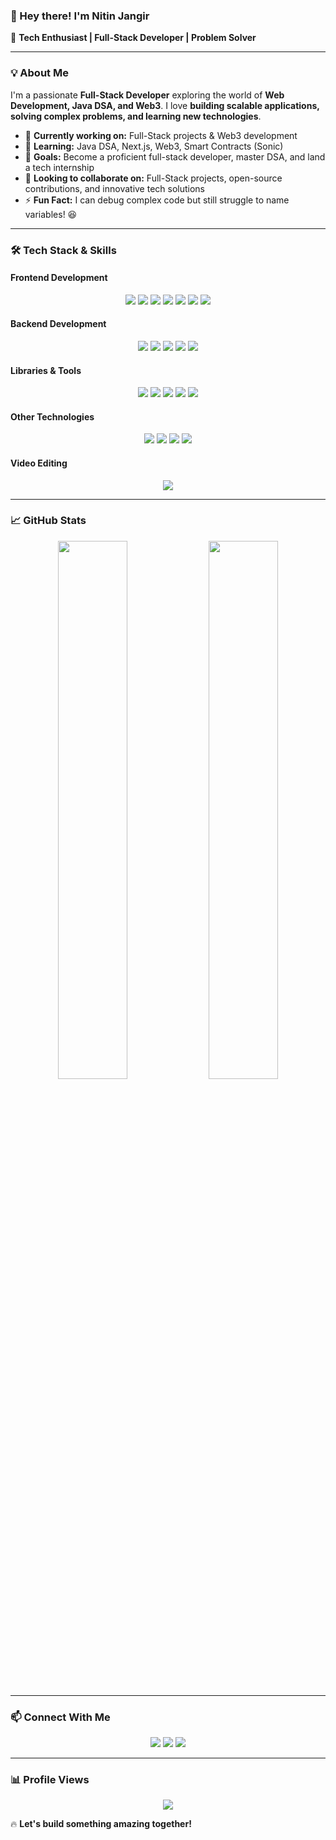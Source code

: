 ### 👋 Hey there! I'm Nitin Jangir  

🚀 **Tech Enthusiast | Full-Stack Developer | Problem Solver**  

---

### 💡 About Me  
I'm a passionate **Full-Stack Developer** exploring the world of **Web Development, Java DSA, and Web3**. I love **building scalable applications, solving complex problems, and learning new technologies**.  

- 🔭 **Currently working on:** Full-Stack projects & Web3 development  
- 🌱 **Learning:** Java DSA, Next.js, Web3, Smart Contracts (Sonic)  
- 🎯 **Goals:** Become a proficient full-stack developer, master DSA, and land a tech internship  
- 👯 **Looking to collaborate on:** Full-Stack projects, open-source contributions, and innovative tech solutions  
- ⚡ **Fun Fact:** I can debug complex code but still struggle to name variables! 😆  

---

### 🛠️ Tech Stack & Skills  

#### **Frontend Development**  
<p align="center">
  <img src="https://img.shields.io/badge/HTML5-E34F26?style=for-the-badge&logo=html5&logoColor=white" />
  <img src="https://img.shields.io/badge/CSS3-1572B6?style=for-the-badge&logo=css3&logoColor=white" />
  <img src="https://img.shields.io/badge/JavaScript-F7DF1E?style=for-the-badge&logo=javascript&logoColor=black" />
  <img src="https://img.shields.io/badge/Bootstrap-563D7C?style=for-the-badge&logo=bootstrap&logoColor=white" />
  <img src="https://img.shields.io/badge/TailwindCSS-38B2AC?style=for-the-badge&logo=tailwind-css&logoColor=white" />
  <img src="https://img.shields.io/badge/React-20232A?style=for-the-badge&logo=react&logoColor=61DAFB" />
  <img src="https://img.shields.io/badge/Next.js-000000?style=for-the-badge&logo=next.js&logoColor=white" />
</p>

#### **Backend Development**  
<p align="center">
  <img src="https://img.shields.io/badge/Node.js-339933?style=for-the-badge&logo=node.js&logoColor=white" />
  <img src="https://img.shields.io/badge/Express.js-000000?style=for-the-badge&logo=express&logoColor=white" />
  <img src="https://img.shields.io/badge/MongoDB-47A248?style=for-the-badge&logo=mongodb&logoColor=white" />
  <img src="https://img.shields.io/badge/PostgreSQL-316192?style=for-the-badge&logo=postgresql&logoColor=white" />
  <img src="https://img.shields.io/badge/SQL-4479A1?style=for-the-badge&logo=postgresql&logoColor=white" />
</p>

#### **Libraries & Tools**  
<p align="center">
  <img src="https://img.shields.io/badge/Zod-FF4081?style=for-the-badge&logoColor=white" />
  <img src="https://img.shields.io/badge/JWT-000000?style=for-the-badge&logo=json-web-tokens&logoColor=white" />
  <img src="https://img.shields.io/badge/Mongoose-880000?style=for-the-badge&logoColor=white" />
  <img src="https://img.shields.io/badge/Bcrypt-3498db?style=for-the-badge&logoColor=white" />
  <img src="https://img.shields.io/badge/Passport.js-34E27A?style=for-the-badge&logo=passport&logoColor=white" />
</p>

#### **Other Technologies**  
<p align="center">
  <img src="https://img.shields.io/badge/Monorepo-000000?style=for-the-badge&logo=github&logoColor=white" />
  <img src="https://img.shields.io/badge/Turborepo-000000?style=for-the-badge&logo=github&logoColor=white" />
  <img src="https://img.shields.io/badge/WebSockets-0078D4?style=for-the-badge&logo=microsoft&logoColor=white" />
  <img src="https://img.shields.io/badge/Blockchain-121D33?style=for-the-badge&logo=ethereum&logoColor=white" />
</p>

#### **Video Editing**  
<p align="center">
  <img src="https://img.shields.io/badge/Premiere%20Pro-9999FF?style=for-the-badge&logo=adobe-premiere-pro&logoColor=white" />
</p>

---

### 📈 GitHub Stats  

<div align="center">
  <img width="47%" src="https://github-readme-stats.vercel.app/api?username=Nitinjangir004&show_icons=true&theme=radical" />
  <img width="47%" src="https://github-readme-streak-stats.herokuapp.com/?user=Nitinjangir004&theme=radical" />
</div>  

---

### 📫 Connect With Me  

<p align="center">
  <a href="https://x.com/nitinjangir2004"><img src="https://img.shields.io/badge/X-000000?style=for-the-badge&logo=twitter&logoColor=white" /></a>
  <a href="https://instagram.com/nitinjangir004"><img src="https://img.shields.io/badge/Instagram-E4405F?style=for-the-badge&logo=instagram&logoColor=white" /></a>
  <a href="https://github.com/Nitinjangir004"><img src="https://img.shields.io/badge/GitHub-181717?style=for-the-badge&logo=github&logoColor=white" /></a>
</p>

---

### 📊 Profile Views  
<p align="center">
  <img src="https://komarev.com/ghpvc/?username=Nitinjangir004&label=Profile%20Views&color=blue&style=flat" />
</p>

🔥 **Let's build something amazing together!**  


<!---
Nitinjangir004/Nitinjangir004 is a ✨ special ✨ repository because its `README.md` (this file) appears on your GitHub profile.
You can click the Preview link to take a look at your changes.
--->
